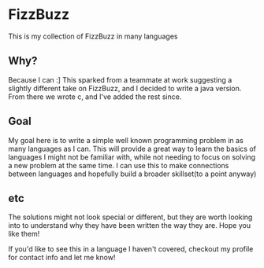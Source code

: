 # FizzBuzz

This is my collection of FizzBuzz in many languages

## Why?
Because I can :] This sparked from a teammate at work suggesting a slightly different take on FizzBuzz, and I decided to write a java version. From there we wrote c, and I've added the rest since.

## Goal
My goal here is to write a simple well known programming problem in as many languages as I can. This will provide a great way to learn the basics of languages I might not be familiar with, while not needing to focus on solving a new problem at the same time. I can use this to make connections between languages and hopefully build a broader skillset(to a point anyway)

## etc
The solutions might not look special or different, but they are worth looking into to understand why they have been written the way they are. Hope you like them!

If you'd like to see this in a language I haven't covered, checkout my profile for contact info and let me know!
